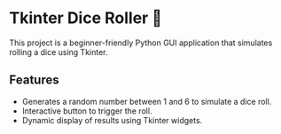 # Tkinter Dice Roller 🎲

This project is a beginner-friendly Python GUI application that simulates rolling a dice using Tkinter.

## Features
- Generates a random number between 1 and 6 to simulate a dice roll.
- Interactive button to trigger the roll.
- Dynamic display of results using Tkinter widgets.

